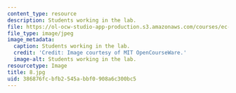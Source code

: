 ```yaml
---
content_type: resource
description: Students working in the lab.
file: https://ol-ocw-studio-app-production.s3.amazonaws.com/courses/ec-s06-practical-electronics-fall-2004/386876fcbfb2545abbf0908a6c300bc5_8.jpg
file_type: image/jpeg
image_metadata:
  caption: Students working in the lab.
  credit: 'Credit: Image courtesy of MIT OpenCourseWare.'
  image-alt: Students working in the lab.
resourcetype: Image
title: 8.jpg
uid: 386876fc-bfb2-545a-bbf0-908a6c300bc5
---
```

